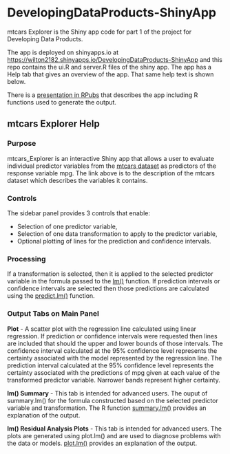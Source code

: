 # DevelopingDataProducts-ShinyApp
mtcars Explorer is the Shiny app code for part 1 of the project for Developing Data Products.

The app is deployed on shinyapps.io at https://wilton2182.shinyapps.io/DevelopingDataProducts-ShinyApp and this repo contains the ui.R and server.R files of the shiny app. The app has a Help tab that gives an overview of the app.  That same help text is shown below.

There is a [presentation in RPubs](https://rpubs.com/dpwilt57/111396) that describes the app including R functions used to generate the output.

## mtcars Explorer Help

### Purpose  

mtcars_Explorer is an interactive Shiny app that allows a user to evaluate individual predictor variables from the [mtcars dataset](https://stat.ethz.ch/R-manual/R-devel/library/datasets/html/mtcars.html) as predictors of the response variable mpg. The link above is to the description of the mtcars dataset which describes the variables it contains.  

### Controls  

The sidebar panel provides 3 controls that enable:  

* Selection of one predictor variable,  
* Selection of one data transformation to apply to the predictor variable,  
* Optional plotting of lines for the prediction and confidence intervals.  
 
### Processing  

If a transformation is selected, then it is applied to the selected predictor variable in the formula passed to the [lm()](https://stat.ethz.ch/R-manual/R-patched/library/stats/html/lm.html) function. If prediction intervals or confidence intervals are selected then those predictions are calculated using the [predict.lm()](https://stat.ethz.ch/R-manual/R-patched/library/stats/html/predict.lm.html) function.  

### Output Tabs on Main Panel  

**Plot** - A scatter plot with the regression line calculated using linear regression. If prediction or confidence intervals were requested then lines are included that should the upper and lower bounds of those intervals. The confidence interval calculated at the 95% confidence level represents the certainty associated with the model represented by the regression line. The prediction interval calculated at the 95% confidence level represents the certainty associated with the predictions of mpg given at each value of the transformed predictor variable. Narrower bands represent higher certainty.  

**lm() Summary** - This tab is intended for advanced users. The ouput of summary.lm() for the formula constructed based on the selected predictor variable and transformation. The R function [summary.lm()](https://stat.ethz.ch/R-manual/R-patched/library/stats/html/summary.lm.html) provides an explanation of the output.  

**lm() Residual Analysis Plots** - This tab is intended for advanced users. The plots are generated using plot.lm() and are used to diagnose problems with the data or models. [plot.lm()](https://stat.ethz.ch/R-manual/R-patched/library/stats/html/plot.lm.html) provides an explanation of the output.  

